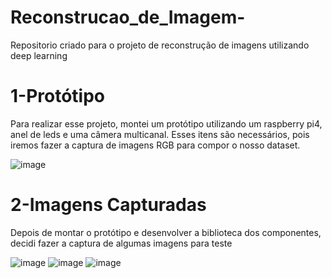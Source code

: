 # Reconstrucao_de_Imagem-
Repositorio criado para o projeto de reconstrução de imagens utilizando deep learning

# 1-Protótipo
Para realizar esse projeto, montei um protótipo utilizando um raspberry pi4, anel de leds e uma câmera multicanal.
Esses itens são necessários, pois iremos fazer a captura de imagens RGB para compor o nosso dataset.

![image](https://github.com/Clemilton2607/Reconstrucao_de_Imagem-/assets/79425563/737e1ff8-026e-4890-8d72-3659878eb74a)

# 2-Imagens Capturadas
Depois de montar o protótipo e desenvolver a biblioteca dos componentes, decidi fazer a captura de algumas imagens para teste

![image](https://github.com/Clemilton2607/Reconstrucao_de_Imagem-/assets/79425563/c032fb3a-5544-4c70-8e4d-5ba75b44c371)
![image](https://github.com/Clemilton2607/Reconstrucao_de_Imagem-/assets/79425563/711df434-f545-4dec-851e-b503c9aaab6f)
![image](https://github.com/Clemilton2607/Reconstrucao_de_Imagem-/assets/79425563/e98a63fa-5d99-4eba-88cf-43d94e67067c)

